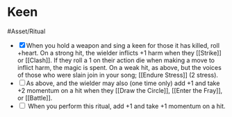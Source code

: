 # Keen
#Asset/Ritual 

- <input type="checkbox" checked>When you hold a weapon and sing a keen for those it has killed, roll +heart. On a strong hit, the wielder inflicts +1 harm when they [[Strike]] or [[Clash]]. If they roll a 1 on their action die when making a move to inflict harm, the magic is spent. On a weak hit, as above, but the voices of those who were slain join in your song; [[Endure Stress]] (2 stress).
- <input type="checkbox">As above, and the wielder may also (one time only) add +1 and take +2 momentum on a hit when they [[Draw the Circle]], [[Enter the Fray]], or [[Battle]].
- <input type="checkbox"> When you perform this ritual, add +1 and take +1 momentum on a hit.